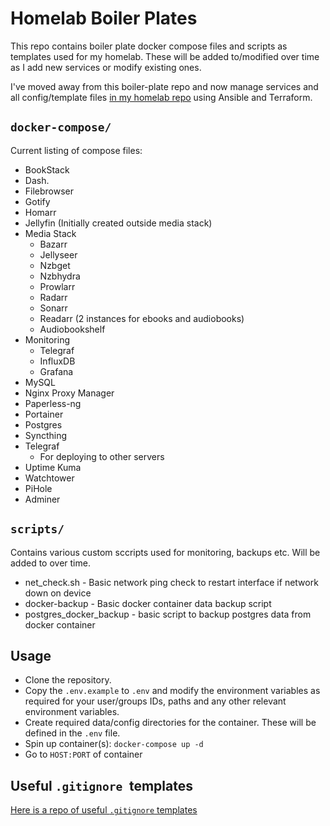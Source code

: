 # Homelab Boiler Plates

This repo contains boiler plate docker compose files and scripts as templates used for my homelab. These will be added to/modified over time as I add new services or modify existing ones. 

I've moved away from this boiler-plate repo and now manage services and all config/template files [in my homelab repo](https://github.com/liamtill/homelab) using Ansible and Terraform.

## `docker-compose/`

Current listing of compose files:

* BookStack
* Dash.
* Filebrowser
* Gotify
* Homarr
* Jellyfin (Initially created outside media stack)
* Media Stack
    * Bazarr
    * Jellyseer
    * Nzbget
    * Nzbhydra
    * Prowlarr
    * Radarr
    * Sonarr
    * Readarr (2 instances for ebooks and audiobooks)
    * Audiobookshelf
* Monitoring
    * Telegraf
    * InfluxDB
    * Grafana
* MySQL
* Nginx Proxy Manager
* Paperless-ng
* Portainer
* Postgres
* Syncthing
* Telegraf
    * For deploying to other servers
* Uptime Kuma
* Watchtower
* PiHole
* Adminer

## `scripts/`

Contains various custom sccripts used for monitoring, backups etc. Will be added to over time.

* net_check.sh - Basic network ping check to restart interface if network down on device
* docker-backup - Basic docker container data backup script
* postgres_docker_backup - basic script to backup postgres data from docker container

## Usage

* Clone the repository.
* Copy the `.env.example` to `.env` and modify the environment variables as required for your user/groups IDs, paths and any other relevant environment variables.
* Create required data/config directories for the container. These will be defined in the `.env` file.
* Spin up container(s): `docker-compose up -d`
* Go to `HOST:PORT` of container

## Useful `.gitignore `templates

[Here is a repo of useful `.gitignore` templates](https://github.com/github/gitignore)